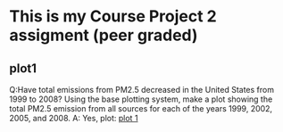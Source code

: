 # This is my Course Project 2 assigment (peer graded)
## plot1
Q:Have total emissions from PM2.5 decreased in the United States from 1999 to 2008? 
Using the base plotting system, make a plot showing the total PM2.5 emission 
from all sources for each of the years 1999, 2002, 2005, and 2008.
A: Yes, plot:
[plot 1](https://github.com/11sdz/ExploratoryData/blob/main/Course%20Project%202/plot1.png)
